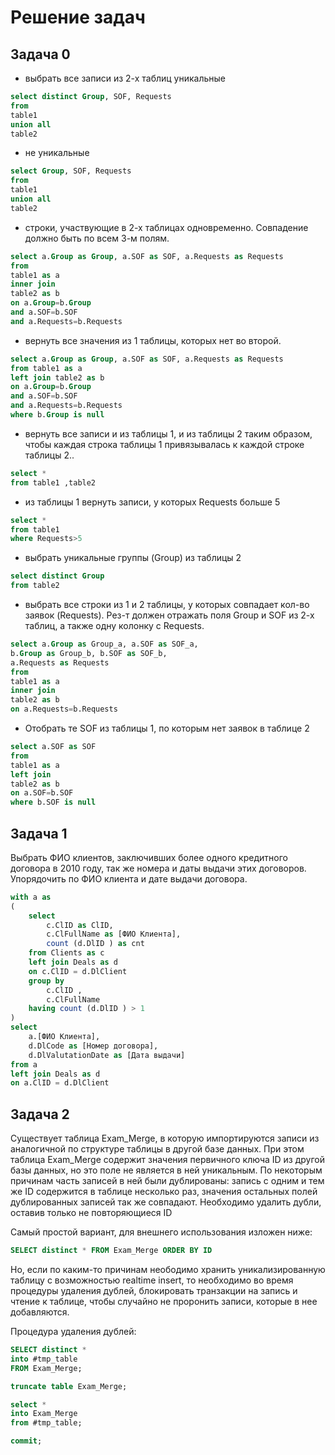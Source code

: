 # Решение задач
## Задача 0

* выбрать все записи из 2-х таблиц уникальные
```sql
select distinct Group, SOF, Requests
from 
table1
union all 
table2
```

* не уникальные
```sql
select Group, SOF, Requests
from 
table1
union all 
table2
```
* cтроки, участвующие в 2-х таблицах одновременно. Совпадение должно быть по всем 3-м полям.
```sql
select a.Group as Group, a.SOF as SOF, a.Requests as Requests
from 
table1 as a
inner join 
table2 as b 
on a.Group=b.Group 
and a.SOF=b.SOF 
and a.Requests=b.Requests

```

* вернуть все значения из 1 таблицы, которых нет во второй.
```sql
select a.Group as Group, a.SOF as SOF, a.Requests as Requests
from table1 as a
left join table2 as b 
on a.Group=b.Group 
and a.SOF=b.SOF 
and a.Requests=b.Requests
where b.Group is null
```

* вернуть все записи и из таблицы 1, и из таблицы 2 таким образом, чтобы каждая строка таблицы 1 привязывалась к каждой строке таблицы 2..
```sql
select *
from table1 ,table2 
```
* из таблицы 1 вернуть записи, у которых Requests больше 5
```sql
select *
from table1
where Requests>5
```
* выбрать уникальные группы (Group) из таблицы 2
```sql
select distinct Group
from table2
```
* выбрать все строки из 1 и 2 таблицы, у которых совпадает кол-во заявок (Requests). Рез-т должен отражать поля Group и SOF из 2-х таблиц, а также одну колонку с Requests.
```sql
select a.Group as Group_a, a.SOF as SOF_a, 
b.Group as Group_b, b.SOF as SOF_b,
a.Requests as Requests
from 
table1 as a
inner join 
table2 as b 
on a.Requests=b.Requests
```
* Отобрать те SOF из таблицы 1, по которым нет заявок в таблице 2
```sql
select a.SOF as SOF
from 
table1 as a
left join 
table2 as b 
on a.SOF=b.SOF
where b.SOF is null

```
## Задача 1
Выбрать ФИО клиентов, заключивших более одного кредитного договора в 2010 году, так же номера и даты выдачи этих договоров.
Упорядочить по ФИО клиента и дате выдачи договора.

```sql
with a as
(
    select
        c.ClID as ClID,
        c.ClFullName as [ФИО Клиента],
        count (d.DlID ) as cnt
    from Clients as c
    left join Deals as d 
    on c.ClID = d.DlClient 
    group by 
        c.ClID ,
        c.ClFullName
    having count (d.DlID ) > 1
)
select 
    a.[ФИО Клиента],
    d.DlCode as [Номер договора],
    d.DlValutationDate as [Дата выдачи]
from a
left join Deals as d 
on a.ClID = d.DlClient 
```

## Задача 2
Существует таблица Exam_Merge, в которую импортируются записи из аналогичной по структуре таблицы в другой базе данных. При этом таблица Exam_Merge содержит значения первичного ключа ID из другой базы данных, но это поле не является в ней уникальным. По некоторым причинам часть записей в ней были дублированы: запись с одним и тем же ID содержится в таблице несколько раз, значения остальных полей дублированных записей так же совпадают.
Необходимо удалить дубли, оставив только не повторяющиеся ID


Самый простой вариант, для внешнего использования изложен ниже:
```sql
SELECT distinct * FROM Exam_Merge ORDER BY ID
```
Но, если по каким-то причинам неободимо хранить уникализированную таблицу с возможностью realtime insert, то необходимо во время процедуры удаления дублей, блокировать транзакции на запись и чтение к таблице, чтобы случайно не проронить записи, которые в нее добавляются.

Процедура удаления дублей:
```sql
SELECT distinct * 
into #tmp_table
FROM Exam_Merge;

truncate table Exam_Merge;

select *
into Exam_Merge
from #tmp_table;

commit;
```
